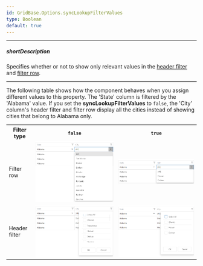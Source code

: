```yaml
---
id: GridBase.Options.syncLookupFilterValues
type: Boolean
default: true
---
```

---
##### shortDescription
Specifies whether or not to show only relevant values in the [header filter]({basewidgetpath}/Configuration/headerFilter/) and [filter row]({basewidgetpath}/Configuration/filterRow/).

---
The following table shows how the component behaves when you assign different values to this property. The 'State' column is filtered by the 'Alabama' value. If you set the **syncLookupFilterValues** to `false`, the 'City' column's header filter and filter row display all the cities instead of showing cities that belong to Alabama only. 

<table class="dx-table">
    <tr>
        <th>Filter type</th>
        <th><code>false</code></th>
        <th><code>true</code></th>
    </tr>
    <tr>
        <td>Filter row</td>
        <td><img src="/images/DataGrid/sync-lookup-filter-values/filter-row-false.png" alt="Filter row is not synced with Grid values" /></td>
        <td><img src="/images/DataGrid/sync-lookup-filter-values/filter-row-true.png" alt="Filter row is synced with Grid values" /></td>
    </tr>
    <tr>
        <td>Header filter</td>
        <td><img src="/images/DataGrid/sync-lookup-filter-values/header-filter-false.png" alt="Header filter is not synced with Grid values" /></td>
        <td><img src="/images/DataGrid/sync-lookup-filter-values/header-filter-true.png" alt="Header filter is synced with Grid values" /></td>
    </tr>
</table>